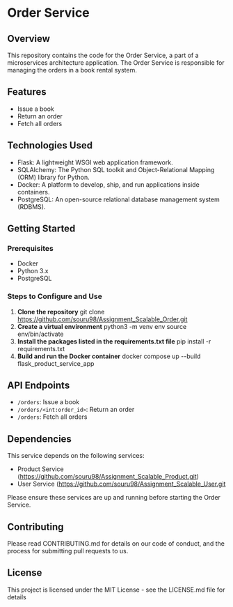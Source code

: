 # Order Service

## Overview
This repository contains the code for the Order Service, a part of a microservices architecture application. The Order Service is responsible for managing the orders in a book rental system.

## Features
- Issue a book
- Return an order
- Fetch all orders

## Technologies Used
- Flask: A lightweight WSGI web application framework.
- SQLAlchemy: The Python SQL toolkit and Object-Relational Mapping (ORM) library for Python.
- Docker: A platform to develop, ship, and run applications inside containers.
- PostgreSQL: An open-source relational database management system (RDBMS).

## Getting Started

### Prerequisites
- Docker
- Python 3.x
- PostgreSQL


### Steps to Configure and Use
1. **Clone the repository**
   git clone https://github.com/souru98/Assignment_Scalable_Order.git
2. **Create a virtual environment**
   python3 -m venv env source env/bin/activate
3. **Install the packages listed in the requirements.txt file**
   pip install -r requirements.txt
4. **Build and run the Docker container**
   docker compose up --build flask_product_service_app


## API Endpoints
- `/orders`: Issue a book
- `/orders/<int:order_id>`: Return an order
- `/orders`: Fetch all orders

## Dependencies
This service depends on the following services:
- Product Service (https://github.com/souru98/Assignment_Scalable_Product.git)
- User Service (https://github.com/souru98/Assignment_Scalable_User.git

Please ensure these services are up and running before starting the Order Service.

## Contributing
Please read CONTRIBUTING.md for details on our code of conduct, and the process for submitting pull requests to us.

## License
This project is licensed under the MIT License - see the LICENSE.md file for details

